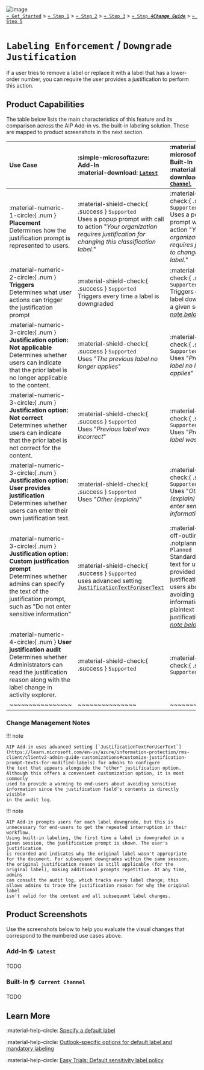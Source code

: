 ![image](https://user-images.githubusercontent.com/43501191/195164735-920ec45a-cd2c-41a1-9d22-6a557ca9ddc3.png)<br>
[`➡️ Get Started`](../../GetStarted.md) > [`➡️ Step 1`](../../AIP2MIPStep1.md) > [`➡️ Step 2`](../../AIP2MIPStep2.md) > [`➡️ Step 3`](../../AIP2MIPStep3.md) > [`➡️ Step 4`](../../AIP2MIPStep4.md)[***`Change Guide`***](../../CompareAIP2MIP.md) > [`➡️ Step 5`](../../AIP2MIPStep5.md)


# `Labeling Enforcement` / `Downgrade Justification`

If a user tries to remove a label or replace it with a label that has a lower-order number, you can require the user provides a justification to perform this action. 

## Product Capabilities
The table below lists the main characteristics of this feature and its comparison across the AIP Add-in vs. the built-in labeling solution. These are mapped to product screenshots in the next section. 

| Use Case  | :simple-microsoftazure: Add-In<br>:material-download: [`Latest`](https://learn.microsoft.com/en-us/azure/information-protection/rms-client/unifiedlabelingclient-version-release-history)| :material-microsoft-office: Built-In<br>:material-cloud-download: [`Current Channel`](https://learn.microsoft.com/en-us/microsoft-365/compliance/sensitivity-labels-office-apps#support-for-sensitivity-label-capabilities-in-apps) |
| :---- | :---- | :---- | 
| :material-numeric-1-circle:{ .num  } **Placement**<br>Determines how the justification prompt is represented to users. | :material-shield-check:{ .success } `Supported`<br>Uses a popup prompt with call to action "*Your organization requires justification for changing this classification label.*" |  :material-shield-check:{ .success } `Supported`<br>Uses a popup prompt with call to action "*Your organization requires justification to change this label.*"  | 
| :material-numeric-2-circle:{ .num  } **Triggers**<br>Determines what user actions can trigger the justification prompt | :material-shield-check:{ .success } `Supported`<br>Triggers every time a label is downgraded |  :material-shield-check:{ .success } `Supported`<br>Triggers on the first label downgrade for a given session. *[See note below](#change-management-notes)* |
| :material-numeric-3-circle:{ .num  } **Justification option: Not applicable**<br>Determines whether users can indicate that the prior label is no longer applicable to the content. | :material-shield-check:{ .success } `Supported`<br>Uses "*The previous label no longer applies*"  |  :material-shield-check:{ .success } `Supported`<br>Uses "*Previous label no longer applies*"  |
| :material-numeric-3-circle:{ .num  } **Justification option: Not correct**<br>Determines whether users can indicate that the prior label is not correct for the content. | :material-shield-check:{ .success } `Supported`<br>Uses "*Previous label was incorrect*"  |  :material-shield-check:{ .success } `Supported`<br>Uses "*Previous label was incorrect*" |
| :material-numeric-3-circle:{ .num  } **Justification option: User provides justification**<br>Determines whether users can enter their own justification text. | :material-shield-check:{ .success } `Supported`<br>Uses "*Other (explain)*" |  :material-shield-check:{ .success } `Supported`<br>Uses "*Other (explain) - Do not enter sensitive information*" |
| :material-numeric-3-circle:{ .num  } **Justification option: Custom justification prompt**<br>Determines whether admins can specify the text of the justification prompt, such as "Do not enter sensitive information" | :material-shield-check:{ .success } `Supported`<br>uses advanced setting [`JustificationTextForUserText`](https://learn.microsoft.com/en-us/azure/information-protection/rms-client/clientv2-admin-guide-customizations#customize-justification-prompt-texts-for-modified-labels) |  :material-shield-off-outline:{ .notplanned  } `Not Planned`<br>Standard prompt text for user-provided justification warns users about avoiding sensitive information in the plaintext justification. *[See note below](#change-management-notes)* |
| :material-numeric-4-circle:{ .num  } **User justification audit**<br>Determines whether Administrators can read the justification reason along with the label change in activity explorer. | :material-shield-check:{ .success } `Supported`  |  :material-shield-check:{ .success } `Supported` |
| ~~~~~~~~~~~~~~~~ | ~~~~~~~~~~~~~~~ | ~~~~~~~~~~~~~~~ | 

### Change Management Notes

!!! note

    AIP Add-in uses advanced setting [`JustificationTextForUserText`](https://learn.microsoft.com/en-us/azure/information-protection/rms-client/clientv2-admin-guide-customizations#customize-justification-prompt-texts-for-modified-labels) for admins to configure 
    the text that appears alongside the "other" justification option. Although this offers a convenient customization option, it is most commonly 
    used to provide a warning to end-users about avoiding sensitive information since the justification field's contents is directly visible 
    in the audit log.

!!! note

    AIP Add-in prompts users for each label downgrade, but this is unnecessary for end-users to get the repeated interruption in their workflow. 
    Using built-in labeling, the first time a label is downgraded in a given session, the justification prompt is shown. The user's justification 
    is recorded and indicates why the original label wasn't appropriate for the document. For subsequent downgrades within the same session, 
    the original justification reason is still applicable (for the original label), making additional prompts repetitive. At any time, admins 
    can consult the audit log, which tracks every label change; this allows admins to trace the justification reason for why the original label 
    isn't valid for the content and all subsequent label changes.


## Product Screenshots

Use the screenshots below to help you evaluate the visual changes that correspond to the numbered use cases above. 

### Add-In `🌎 Latest`

TODO

### Built-In `🌎 Current Channel`

TODO


## Learn More

:material-help-circle: [Specify a default label](https://learn.microsoft.com/en-us/microsoft-365/compliance/sensitivity-labels#what-label-policies-can-do)

:material-help-circle: [Outlook-specific options for default label and mandatory labeling](https://learn.microsoft.com/en-us/microsoft-365/compliance/sensitivity-labels-office-apps#outlook-specific-options-for-default-label-and-mandatory-labeling)

:material-help-circle: [Easy Trials: Default sensitivity label policy](https://learn.microsoft.com/en-us/microsoft-365/compliance/mip-easy-trials#default-sensitivity-label-policy)
